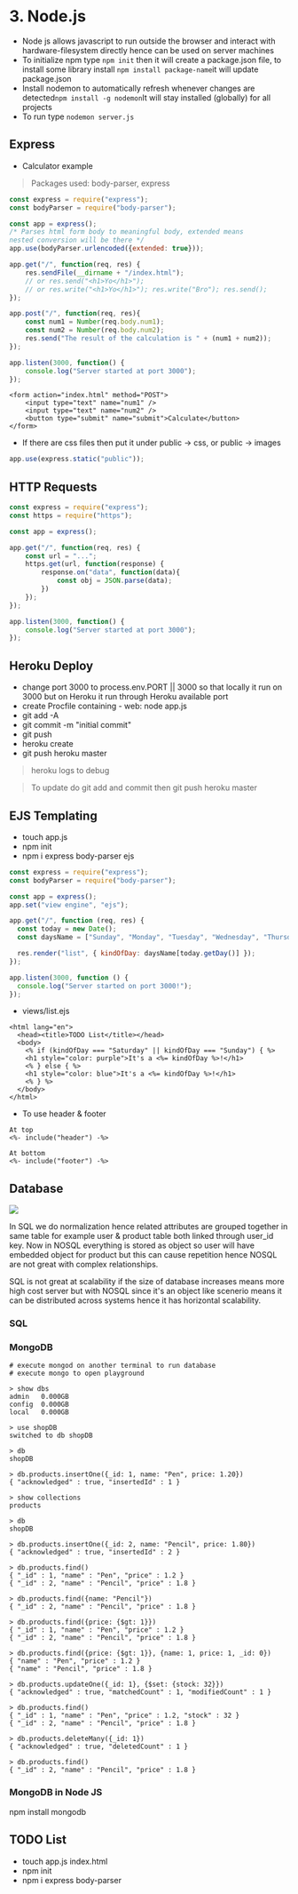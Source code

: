 # 3. Node.js

* Node js allows javascript to run outside the browser and interact with hardware-filesystem directly hence can be used on server machines
* To initialize npm type `npm init` then it will create a package.json file, to install some library install `npm install package-name`it will update package.json
* Install nodemon to automatically refresh whenever changes are detected`npm install -g nodemon`It will stay installed \(globally\) for all projects
* To run type `nodemon server.js`

## Express

* Calculator example

> Packages used: body-parser, express

```javascript
const express = require("express");
const bodyParser = require("body-parser");

const app = express();
/* Parses html form body to meaningful body, extended means
nested conversion will be there */
app.use(bodyParser.urlencoded({extended: true}));

app.get("/", function(req, res) {
    res.sendFile(__dirname + "/index.html");
    // or res.send("<h1>Yo</h1>");
    // or res.write("<h1>Yo</h1>"); res.write("Bro"); res.send();
});

app.post("/", function(req, res){
    const num1 = Number(req.body.num1);
    const num2 = Number(req.body.num2);
    res.send("The result of the calculation is " + (num1 + num2));
});

app.listen(3000, function() {
    console.log("Server started at port 3000");
});
```

```markup
<form action="index.html" method="POST">
    <input type="text" name="num1" />
    <input type="text" name="num2" />
    <button type="submit" name="submit">Calculate</button>
</form>
```

* If there are css files then put it under public -&gt; css, or public -&gt; images

```javascript
app.use(express.static("public"));
```

## HTTP Requests

```javascript
const express = require("express");
const https = require("https");

const app = express();

app.get("/", function(req, res) {
    const url = "...";
    https.get(url, function(response) {
        response.on("data", function(data){
            const obj = JSON.parse(data);
        })
    });    
});

app.listen(3000, function() {
    console.log("Server started at port 3000");
});
```

## Heroku Deploy

* change port 3000 to process.env.PORT \|\| 3000 so that locally it run on 3000 but on Heroku it run through Heroku available port
* create Procfile containing - web: node app.js
* git add -A
* git commit -m "initial commit"
* git push
* heroku create
* git push heroku master

> heroku logs to debug

> To update do git add and commit then git push heroku master

## EJS Templating

* touch app.js
* npm init
* npm i express body-parser ejs

```javascript
const express = require("express");
const bodyParser = require("body-parser");

const app = express();
app.set("view engine", "ejs");

app.get("/", function (req, res) {
  const today = new Date();
  const daysName = ["Sunday", "Monday", "Tuesday", "Wednesday", "Thursday", "Friday", "Saturday"];

  res.render("list", { kindOfDay: daysName[today.getDay()] });
});

app.listen(3000, function () {
  console.log("Server started on port 3000!");
});
```

* views/list.ejs

```markup
<html lang="en">
  <head><title>TODO List</title></head>
  <body>
    <% if (kindOfDay === "Saturday" || kindOfDay === "Sunday") { %>
    <h1 style="color: purple">It's a <%= kindOfDay %>!</h1>
    <% } else { %>
    <h1 style="color: blue">It's a <%= kindOfDay %>!</h1>
    <% } %>
  </body>
</html>
```

* To use header & footer

```markup
At top
<%- include("header") -%>

At bottom
<%- include("footer") -%>
```

## Database

![](.gitbook/assets/image%20%2811%29.png)

In SQL we do normalization hence related attributes are grouped together in same table for example user & product table both linked through user\_id key. Now in NOSQL everything is stored as object so user will have embedded object for product but this can cause repetition hence NOSQL are not great with complex relationships.

SQL is not great at scalability if the size of database increases means more high cost server but with NOSQL since it's an object like scenerio means it can be distributed across systems hence it has horizontal scalability.

### SQL

### MongoDB

```text
# execute mongod on another terminal to run database
# execute mongo to open playground

> show dbs
admin   0.000GB
config  0.000GB
local   0.000GB

> use shopDB
switched to db shopDB

> db
shopDB

> db.products.insertOne({_id: 1, name: "Pen", price: 1.20})
{ "acknowledged" : true, "insertedId" : 1 }

> show collections
products

> db
shopDB

> db.products.insertOne({_id: 2, name: "Pencil", price: 1.80})
{ "acknowledged" : true, "insertedId" : 2 }

> db.products.find()
{ "_id" : 1, "name" : "Pen", "price" : 1.2 }
{ "_id" : 2, "name" : "Pencil", "price" : 1.8 }

> db.products.find({name: "Pencil"})
{ "_id" : 2, "name" : "Pencil", "price" : 1.8 }

> db.products.find({price: {$gt: 1}})
{ "_id" : 1, "name" : "Pen", "price" : 1.2 }
{ "_id" : 2, "name" : "Pencil", "price" : 1.8 }

> db.products.find({price: {$gt: 1}}, {name: 1, price: 1, _id: 0})
{ "name" : "Pen", "price" : 1.2 }
{ "name" : "Pencil", "price" : 1.8 }

> db.products.updateOne({_id: 1}, {$set: {stock: 32}})
{ "acknowledged" : true, "matchedCount" : 1, "modifiedCount" : 1 }

> db.products.find()
{ "_id" : 1, "name" : "Pen", "price" : 1.2, "stock" : 32 }
{ "_id" : 2, "name" : "Pencil", "price" : 1.8 }

> db.products.deleteMany({_id: 1})
{ "acknowledged" : true, "deletedCount" : 1 }

> db.products.find()
{ "_id" : 2, "name" : "Pencil", "price" : 1.8 }
```

### MongoDB in Node JS

npm install mongodb



## TODO List

* touch app.js index.html
* npm init
* npm i express body-parser

